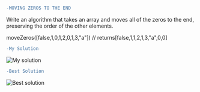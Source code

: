 ```diff
-MOVING ZEROS TO THE END
```

Write an algorithm that takes an array and moves all of the zeros to the end, preserving the order of the other elements.

moveZeros([false,1,0,1,2,0,1,3,"a"]) // returns[false,1,1,2,1,3,"a",0,0]

```diff
-My Solution
```

![My solution](https://user-images.githubusercontent.com/83467033/141534589-65ac4914-225b-4383-a8eb-01e0011eb375.PNG)

```diff
-Best Solution
```

![Best solution](https://user-images.githubusercontent.com/83467033/141534570-e203cd9e-2632-4f58-8102-9687aacb98aa.PNG)
